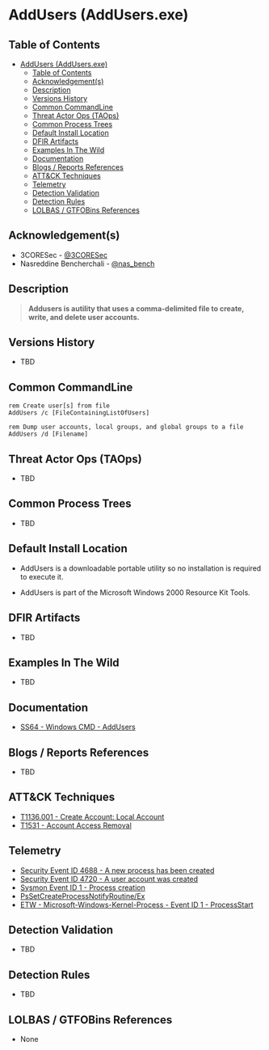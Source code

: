 # AddUsers (AddUsers.exe)

## Table of Contents

- [AddUsers (AddUsers.exe)](#addusers-addusersexe)
  - [Table of Contents](#table-of-contents)
  - [Acknowledgement(s)](#acknowledgements)
  - [Description](#description)
  - [Versions History](#versions-history)
  - [Common CommandLine](#common-commandline)
  - [Threat Actor Ops (TAOps)](#threat-actor-ops-taops)
  - [Common Process Trees](#common-process-trees)
  - [Default Install Location](#default-install-location)
  - [DFIR Artifacts](#dfir-artifacts)
  - [Examples In The Wild](#examples-in-the-wild)
  - [Documentation](#documentation)
  - [Blogs / Reports References](#blogs--reports-references)
  - [ATT&CK Techniques](#attck-techniques)
  - [Telemetry](#telemetry)
  - [Detection Validation](#detection-validation)
  - [Detection Rules](#detection-rules)
  - [LOLBAS / GTFOBins References](#lolbas--gtfobins-references)

## Acknowledgement(s)

- 3CORESec - [@3CORESec](https://twitter.com/3CORESec)
- Nasreddine Bencherchali - [@nas_bench](https://twitter.com/nas_bench)

## Description

> **Addusers is autility that uses a comma-delimited file to create, write, and delete user accounts.**

## Versions History

- TBD

## Common CommandLine

```batch
rem Create user[s] from file
AddUsers /c [FileContainingListOfUsers]

rem Dump user accounts, local groups, and global groups to a file
AddUsers /d [Filename]
```

## Threat Actor Ops (TAOps)

- TBD

## Common Process Trees

- TBD

## Default Install Location

- AddUsers is a downloadable portable utility so no installation is required to execute it.

- AddUsers is part of the Microsoft Windows 2000 Resource Kit Tools.

## DFIR Artifacts

- TBD

## Examples In The Wild

- TBD

## Documentation

- [SS64 - Windows CMD - AddUsers](https://ss64.com/nt/addusers.html)

## Blogs / Reports References

- TBD

## ATT&CK Techniques

- [T1136.001 - Create Account: Local Account](https://attack.mitre.org/techniques/T1136/001/)
- [T1531 - Account Access Removal](https://attack.mitre.org/techniques/T1531/)

## Telemetry

- [Security Event ID 4688 - A new process has been created](https://www.ultimatewindowssecurity.com/securitylog/encyclopedia/event.aspx?eventID=4688)
- [Security Event ID 4720 - A user account was created](https://www.ultimatewindowssecurity.com/securitylog/encyclopedia/event.aspx?eventid=4720)
- [Sysmon Event ID 1 - Process creation](https://www.ultimatewindowssecurity.com/securitylog/encyclopedia/event.aspx?eventid=90001)
- [PsSetCreateProcessNotifyRoutine/Ex](https://docs.microsoft.com/en-us/windows-hardware/drivers/ddi/ntddk/nf-ntddk-pssetcreateprocessnotifyroutineex)
- [ETW - Microsoft-Windows-Kernel-Process - Event ID 1 - ProcessStart](https://github.com/nasbench/EVTX-ETW-Resources)

## Detection Validation

- TBD

## Detection Rules

- TBD

## LOLBAS / GTFOBins References

- None
